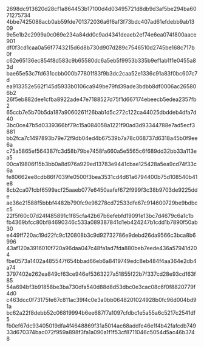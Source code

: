 2698dc913620d28cf1a864453b17100d4d03495721d8db9d3af5be294ba6071275734
4bbe7425088acb0ab59fde701372036a6f6af3f73bdc407ad61efdebb9ab1309
9e5e1b2c2999a0c069e234a84dd0c9ad4341deaeb2ef74e6ea074f800aace901 
df0f3cd1caa0a56f7743215d6d8b730d907d289c7546510d2745be168c717b0f
c62e65136ec854f8d583c9b65580dc6a5eb5f9953b335b9ef1ab1f1e0455a83d 
bae65e53c7fd631ccbb000b77801f83f9b3dc2caa52e1336c91a83f0bc607c7d 
ea913352e562f145d5933b0106ca949be79fd39ade3bdbb8df0006ac265806b2 
26f5eb882dee1cfba8922ade47e7188527d75f1d667174ebeecb5edea2357fb2
65ccb7e5b70b5da187a9060261f26bab1d5c272c122ca44025dbddeb4dfa7d40
3bc0ce47b5d0339366bf79c15a084058a1221f90ad3d93344788e7ad5ecf3881
bb2fca7c1497893b79e72f9db04ed4b67539b7a78c068737d6318a45b0f9ee6a
c75a5865ef564387fc3d58b79be7458fa660a5e5565c6f689dd32bb33a113ea5 
00ca19806f15b3bb0a8d976a929ed13783e9441cbae125428a5ea9cd74f33c6a
fe80662ee8cdb86f7039fe0500f3bea3531cd4d61a6794400b75d108540b41e8
8cb2ca07fcbf6599acf25aaeb077e6450aafef672f999f3c38b9703de9225dde 
ae36e21588f5bbbf4482b790fc9e98278cd72533dfe67c914600729be9bdbcc5 
22f5f60c07d24f485891c1f85cfa42b67b6efebfd19091e13bc7d4679c6a1c1b 
fb4369bfcc80bf84690346c533a089387841d1eb424247b1cdd1b7890f50ab30
e449ff720ac19d22fc9c120808b3c9d92732786e9debd26da9566c3bca8b6996 
43af120a3916010f720a96daa047c48fa1ad7fda880beb7eede436a57941d204 
fbe0573a1402a485547f654bbad66eb6a8419749edc8eb484f4aa364e2db4a74 
3797402e262ea849cf63ce946ef5363227a51855f22b7f337cd28e93cd163f85 
54a694bf3b91858be3ba730dfa540d88d8d53dbc0e3cac08c6f0f8820779f4d0
c463dcc0f73175fe67c811ac39f4c0e3a0bb0648201024928b0fc96d004bd91a
bc62a22f8debb52c06819994b6ee687f7a1097cfdbc1e5a55a6c5217c2541df5 
fb0ef67dc93405019dfa4f4648869f31a5014ac68addfe46e1f4b42fafcdb749
33d670374bac072f959a898f3fa1a090a1f1f53cf8711046c5054d5ac46b3748

